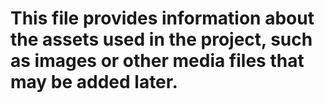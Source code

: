 # This file provides information about the assets used in the project, such as images or other media files that may be added later.